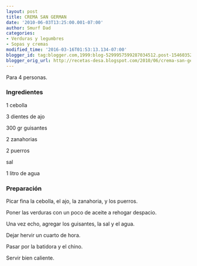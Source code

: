 ```yaml
---
layout: post
title: CREMA SAN GERMAN
date: '2010-06-03T13:25:00.001-07:00'
author: Smurf Dad
categories:
- Verduras y legumbres
- Sopas y cremas
modified_time: '2016-03-16T01:53:13.134-07:00'
blogger_id: tag:blogger.com,1999:blog-5299957599287034512.post-1546035293716483694
blogger_orig_url: http://recetas-desa.blogspot.com/2010/06/crema-san-german.html
---
```


Para 4 personas.

<h3>Ingredientes</h3>
1 cebolla

3 dientes de ajo

300 gr guisantes

2 zanahorias

2 puerros

sal

1 litro de agua



<h3>Preparación</h3>
Picar fina la cebolla, el ajo, la zanahoria, y los puerros.

Poner las verduras con un poco de aceite a rehogar despacio.

Una vez echo, agregar los guisantes, la sal y el agua.

Dejar hervir un cuarto de hora.

Pasar por la batidora y el chino.

Servir bien caliente.